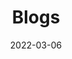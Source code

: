 ---
title: "Blogs"
date: 2022-03-06
layout: "archives"
slug: "blogs"
menu:
    main:
        weight: 2
        params:
            icon: archives
---